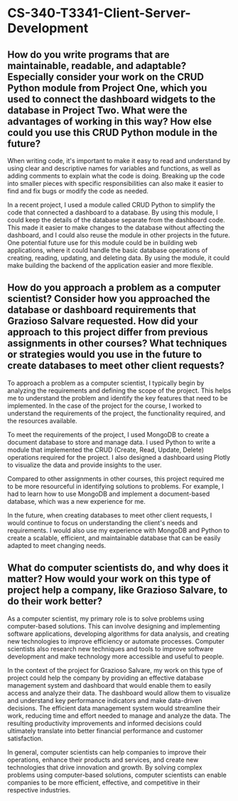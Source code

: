 # CS-340-T3341-Client-Server-Development

<h2><b>How do you write programs that are maintainable, readable, and adaptable? Especially consider your work on the CRUD Python module from Project One, which you used to connect the dashboard widgets to the database in Project Two. What were the advantages of working in this way? How else could you use this CRUD Python module in the future?</b></h2>

When writing code, it's important to make it easy to read and understand by using clear and descriptive names for variables and functions, as well as adding comments to explain what the code is doing. Breaking up the code into smaller pieces with specific responsibilities can also make it easier to find and fix bugs or modify the code as needed.

In a recent project, I used a module called CRUD Python to simplify the code that connected a dashboard to a database. By using this module, I could keep the details of the database separate from the dashboard code. This made it easier to make changes to the database without affecting the dashboard, and I could also reuse the module in other projects in the future. One potential future use for this module could be in building web applications, where it could handle the basic database operations of creating, reading, updating, and deleting data. By using the module, it could make building the backend of the application easier and more flexible.


<h2><b>How do you approach a problem as a computer scientist? Consider how you approached the database or dashboard requirements that Grazioso Salvare requested. How did your approach to this project differ from previous assignments in other courses? What techniques or strategies would you use in the future to create databases to meet other client requests?</b></h2>

To approach a problem as a computer scientist, I typically begin by analyzing the requirements and defining the scope of the project. This helps me to understand the problem and identify the key features that need to be implemented. In the case of the project for the course, I worked to understand the requirements of the project, the functionality required, and the resources available.

To meet the requirements of the project, I used MongoDB to create a document database to store and manage data. I used Python to write a module that implemented the CRUD (Create, Read, Update, Delete) operations required for the project. I also designed a dashboard using Plotly to visualize the data and provide insights to the user.

Compared to other assignments in other courses, this project required me to be more resourceful in identifying solutions to problems. For example, I had to learn how to use MongoDB and implement a document-based database, which was a new experience for me.

In the future, when creating databases to meet other client requests, I would continue to focus on understanding the client's needs and requirements. I would also use my experience with MongoDB and Python to create a scalable, efficient, and maintainable database that can be easily adapted to meet changing needs.


<h2><b>What do computer scientists do, and why does it matter? How would your work on this type of project help a company, like Grazioso Salvare, to do their work better?</b></h2>


As a computer scientist, my primary role is to solve problems using computer-based solutions. This can involve designing and implementing software applications, developing algorithms for data analysis, and creating new technologies to improve efficiency or automate processes. Computer scientists also research new techniques and tools to improve software development and make technology more accessible and useful to people.

In the context of the project for Grazioso Salvare, my work on this type of project could help the company by providing an effective database management system and dashboard that would enable them to easily access and analyze their data. The dashboard would allow them to visualize and understand key performance indicators and make data-driven decisions. The efficient data management system would streamline their work, reducing time and effort needed to manage and analyze the data. The resulting productivity improvements and informed decisions could ultimately translate into better financial performance and customer satisfaction.

In general, computer scientists can help companies to improve their operations, enhance their products and services, and create new technologies that drive innovation and growth. By solving complex problems using computer-based solutions, computer scientists can enable companies to be more efficient, effective, and competitive in their respective industries.
